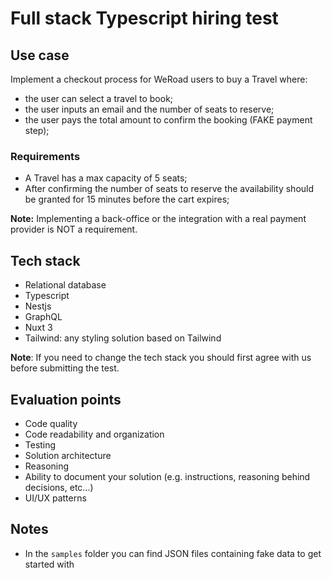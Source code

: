 # Full stack Typescript hiring test

## Use case
Implement a checkout process for WeRoad users to buy a Travel where:
- the user can select a travel to book;
- the user inputs an email and the number of seats to reserve;
- the user pays the total amount to confirm the booking (FAKE payment step);

### Requirements
- A Travel has a max capacity of 5 seats;
- After confirming the number of seats to reserve the availability should be granted for 15 minutes before the cart expires;

**Note:** Implementing a back-office or the integration with a real payment provider is NOT a requirement.

## Tech stack
- Relational database
- Typescript
- Nestjs
- GraphQL
- Nuxt 3
- Tailwind: any styling solution based on Tailwind

**Note**: If you need to change the tech stack you should first agree with us before submitting the test.

## Evaluation points
- Code quality
- Code readability and organization
- Testing
- Solution architecture
- Reasoning
- Ability to document your solution (e.g. instructions, reasoning behind decisions, etc...)
- UI/UX patterns

## Notes
- In the `samples` folder you can find JSON files containing fake data to get started with
